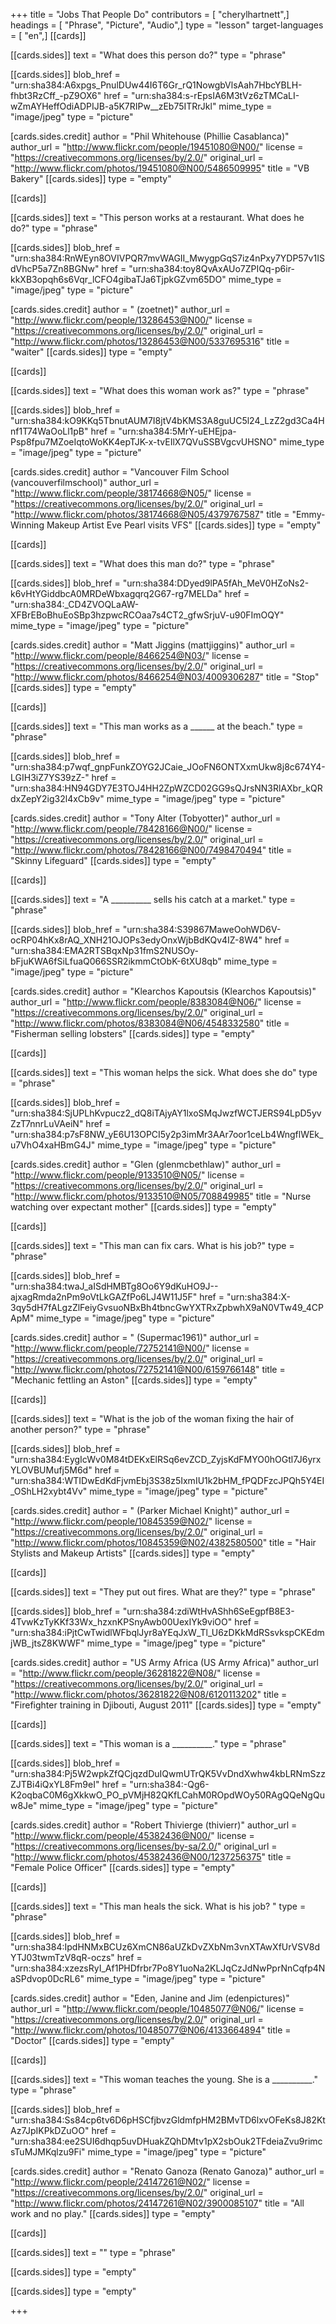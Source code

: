 +++
title = "Jobs That People Do"
contributors = [ "cherylhartnett",]
headings = [ "Phrase", "Picture", "Audio",]
type = "lesson"
target-languages = [ "en",]
[[cards]]

[[cards.sides]]
text = "What does this person do?"
type = "phrase"

[[cards.sides]]
blob_href = "urn:sha384:A6xpgs_PnulDUw44I6T6Gr_rQ1NowgbVlsAah7HbcYBLH-fhbt3RzCff_-pZ9OX6"
href = "urn:sha384:s-rEpsIA6M3tVz6zTMCaLI-wZmAYHeffOdiADPIJB-a5K7RIPw__zEb75ITRrJkl"
mime_type = "image/jpeg"
type = "picture"

[cards.sides.credit]
author = "Phil Whitehouse (Phillie Casablanca)"
author_url = "http://www.flickr.com/people/19451080@N00/"
license = "https://creativecommons.org/licenses/by/2.0/"
original_url = "http://www.flickr.com/photos/19451080@N00/5486509995"
title = "VB Bakery"
[[cards.sides]]
type = "empty"

[[cards]]

[[cards.sides]]
text = "This person works at a restaurant. What does he do?"
type = "phrase"

[[cards.sides]]
blob_href = "urn:sha384:RnWEyn8OVIVPQR7mvWAGII_MwygpGqS7iz4nPxy7YDP57v1ISdVhcP5a7Zn8BGNw"
href = "urn:sha384:toy8QvAxAUo7ZPIQq-p6ir-kkXB3opqh6s6Vqr_lCFO4gibaTJa6TjpkGZvm65DO"
mime_type = "image/jpeg"
type = "picture"

[cards.sides.credit]
author = " (zoetnet)"
author_url = "http://www.flickr.com/people/13286453@N00/"
license = "https://creativecommons.org/licenses/by/2.0/"
original_url = "http://www.flickr.com/photos/13286453@N00/5337695316"
title = "waiter"
[[cards.sides]]
type = "empty"

[[cards]]

[[cards.sides]]
text = "What does this woman work as?"
type = "phrase"

[[cards.sides]]
blob_href = "urn:sha384:kO9KKq5TbnutAUM7I8jtV4bKMS3A8guUC5l24_LzZ2gd3Ca4Hnf1T74WaOoLl1pB"
href = "urn:sha384:5MrY-uEHEjpa-Psp8fpu7MZoeIqtoWoKK4epTJK-x-tvEIlX7QVuSSBVgcvUHSNO"
mime_type = "image/jpeg"
type = "picture"

[cards.sides.credit]
author = "Vancouver Film School (vancouverfilmschool)"
author_url = "http://www.flickr.com/people/38174668@N05/"
license = "https://creativecommons.org/licenses/by/2.0/"
original_url = "http://www.flickr.com/photos/38174668@N05/4379767587"
title = "Emmy-Winning Makeup Artist Eve Pearl visits VFS"
[[cards.sides]]
type = "empty"

[[cards]]

[[cards.sides]]
text = "What does this man do?"
type = "phrase"

[[cards.sides]]
blob_href = "urn:sha384:DDyed9lPA5fAh_MeV0HZoNs2-k6vHtYGiddbcA0MRDeWbxagqrq2G67-rg7MELDa"
href = "urn:sha384:_CD4ZVOQLaAW-XFBrEBoBhuEoSBp3hzpwcRCOaa7s4CT2_gfwSrjuV-u90FImOQY"
mime_type = "image/jpeg"
type = "picture"

[cards.sides.credit]
author = "Matt Jiggins (mattjiggins)"
author_url = "http://www.flickr.com/people/8466254@N03/"
license = "https://creativecommons.org/licenses/by/2.0/"
original_url = "http://www.flickr.com/photos/8466254@N03/4009306287"
title = "Stop"
[[cards.sides]]
type = "empty"

[[cards]]

[[cards.sides]]
text = "This man works as a ______ at the beach."
type = "phrase"

[[cards.sides]]
blob_href = "urn:sha384:p7wqf_gnpFunkZOYG2JCaie_JOoFN6ONTXxmUkw8j8c674Y4-LGIH3iZ7YS39zZ-"
href = "urn:sha384:HN94GDY7E3TOJ4HH2ZpWZCD02GG9sQJrsNN3RlAXbr_kQRdxZepY2ig32l4xCb9v"
mime_type = "image/jpeg"
type = "picture"

[cards.sides.credit]
author = "Tony Alter (Tobyotter)"
author_url = "http://www.flickr.com/people/78428166@N00/"
license = "https://creativecommons.org/licenses/by/2.0/"
original_url = "http://www.flickr.com/photos/78428166@N00/7498470494"
title = "Skinny Lifeguard"
[[cards.sides]]
type = "empty"

[[cards]]

[[cards.sides]]
text = "A __________ sells his catch at a market."
type = "phrase"

[[cards.sides]]
blob_href = "urn:sha384:S39867MaweOohWD6V-ocRP04hKx8rAQ_XNH21OJOPs3edyOnxWjbBdKQv4IZ-8W4"
href = "urn:sha384:EMA2RTSBqxNp31fmS2NUSOy-bFjuKWA6fSiLfuaQ066SSR2ikmmCtObK-6tXU8qb"
mime_type = "image/jpeg"
type = "picture"

[cards.sides.credit]
author = "Klearchos Kapoutsis (Klearchos Kapoutsis)"
author_url = "http://www.flickr.com/people/8383084@N06/"
license = "https://creativecommons.org/licenses/by/2.0/"
original_url = "http://www.flickr.com/photos/8383084@N06/4548332580"
title = "Fisherman selling lobsters"
[[cards.sides]]
type = "empty"

[[cards]]

[[cards.sides]]
text = "This woman helps the sick.  What does she do"
type = "phrase"

[[cards.sides]]
blob_href = "urn:sha384:SjUPLhKvpucz2_dQ8iTAjyAY1lxoSMqJwzfWCTJERS94LpD5yvZzT7nnrLuVAeiN"
href = "urn:sha384:p7sF8NW_yE6U13OPCI5y2p3imMr3AAr7oor1ceLb4WngflWEk_u7VhO4xaHBmG4J"
mime_type = "image/jpeg"
type = "picture"

[cards.sides.credit]
author = "Glen (glenmcbethlaw)"
author_url = "http://www.flickr.com/people/9133510@N05/"
license = "https://creativecommons.org/licenses/by/2.0/"
original_url = "http://www.flickr.com/photos/9133510@N05/708849985"
title = "Nurse watching over expectant mother"
[[cards.sides]]
type = "empty"

[[cards]]

[[cards.sides]]
text = "This man can fix cars. What is his job?"
type = "phrase"

[[cards.sides]]
blob_href = "urn:sha384:twaJ_aISdHMBTg8Oo6Y9dKuHO9J--ajxagRmda2nPm9oVtLkGAZfPo6LJ4W11J5F"
href = "urn:sha384:X-3qy5dH7fALgzZlFeiyGvsuoNBxBh4tbncGwYXTRxZpbwhX9aN0VTw49_4CPApM"
mime_type = "image/jpeg"
type = "picture"

[cards.sides.credit]
author = " (Supermac1961)"
author_url = "http://www.flickr.com/people/72752141@N00/"
license = "https://creativecommons.org/licenses/by/2.0/"
original_url = "http://www.flickr.com/photos/72752141@N00/6159766148"
title = "Mechanic fettling an Aston"
[[cards.sides]]
type = "empty"

[[cards]]

[[cards.sides]]
text = "What is the job of the woman fixing the hair of another person?"
type = "phrase"

[[cards.sides]]
blob_href = "urn:sha384:EygIcWv0M84tDEKxElRSq6evZCD_ZyjsKdFMYO0hOGtl7J6yrxYLOVBUMufj5M6d"
href = "urn:sha384:WTIDwEdKdFjvmEbj3S38z5IxmIU1k2bHM_fPQDFzcJPQh5Y4EI_OShLH2xybt4Vv"
mime_type = "image/jpeg"
type = "picture"

[cards.sides.credit]
author = " (Parker Michael Knight)"
author_url = "http://www.flickr.com/people/10845359@N02/"
license = "https://creativecommons.org/licenses/by/2.0/"
original_url = "http://www.flickr.com/photos/10845359@N02/4382580500"
title = "Hair Stylists and Makeup Artists"
[[cards.sides]]
type = "empty"

[[cards]]

[[cards.sides]]
text = "They put out fires.  What are they?"
type = "phrase"

[[cards.sides]]
blob_href = "urn:sha384:zdiWtHvAShh6SeEgpfB8E3-4TvwKzTyKKf33Wx_hzxnKPSnyAwb00UexIYk9viOO"
href = "urn:sha384:iPjtCwTwidlWFbqlJyr8aYEqJxW_Tl_U6zDKkMdRSsvkspCKEdmjWB_jtsZ8KWWF"
mime_type = "image/jpeg"
type = "picture"

[cards.sides.credit]
author = "US Army Africa (US Army Africa)"
author_url = "http://www.flickr.com/people/36281822@N08/"
license = "https://creativecommons.org/licenses/by/2.0/"
original_url = "http://www.flickr.com/photos/36281822@N08/6120113202"
title = "Firefighter training in Djibouti, August 2011"
[[cards.sides]]
type = "empty"

[[cards]]

[[cards.sides]]
text = "This woman is a __________."
type = "phrase"

[[cards.sides]]
blob_href = "urn:sha384:Pj5W2wpkZfQCjqzdDuIQwmUTrQK5VvDndXwhw4kbLRNmSzzZJTBi4iQxYL8Fm9eI"
href = "urn:sha384:-Qg6-K2oqbaC0M6gXkkwO_PO_pVMjH82QKfLCahM0ROpdWOy50RAgQQeNgQuw8Je"
mime_type = "image/jpeg"
type = "picture"

[cards.sides.credit]
author = "Robert Thivierge (thivierr)"
author_url = "http://www.flickr.com/people/45382436@N00/"
license = "https://creativecommons.org/licenses/by-sa/2.0/"
original_url = "http://www.flickr.com/photos/45382436@N00/1237256375"
title = "Female Police Officer"
[[cards.sides]]
type = "empty"

[[cards]]

[[cards.sides]]
text = "This man heals the sick.  What is his job? "
type = "phrase"

[[cards.sides]]
blob_href = "urn:sha384:IpdHNMxBCUz6XmCN86aUZkDvZXbNm3vnXTAwXfUrVSV8dYTJ03twmTzV8qR-oczs"
href = "urn:sha384:xzezsRyI_Af1PHDfrbr7Po8Y1uoNa2KLJqCzJdNwPprNnCqfp4NaSPdvop0DcRL6"
mime_type = "image/jpeg"
type = "picture"

[cards.sides.credit]
author = "Eden, Janine and Jim (edenpictures)"
author_url = "http://www.flickr.com/people/10485077@N06/"
license = "https://creativecommons.org/licenses/by/2.0/"
original_url = "http://www.flickr.com/photos/10485077@N06/4133664894"
title = "Doctor"
[[cards.sides]]
type = "empty"

[[cards]]

[[cards.sides]]
text = "This woman teaches the young.  She is a __________."
type = "phrase"

[[cards.sides]]
blob_href = "urn:sha384:Ss84cp6tv6D6pHSCfjbvzGldmfpHM2BMvTD6lxvOFeKs8J82KtAz7JpIKPkDZuOO"
href = "urn:sha384:ee2SUI6dhqp5uvDHuakZQhDMtv1pX2sbOuk2TFdeiaZvu9rimcsTuMJMKqlzu9Fi"
mime_type = "image/jpeg"
type = "picture"

[cards.sides.credit]
author = "Renato Ganoza (Renato Ganoza)"
author_url = "http://www.flickr.com/people/24147261@N02/"
license = "https://creativecommons.org/licenses/by/2.0/"
original_url = "http://www.flickr.com/photos/24147261@N02/3900085107"
title = "All work and no play."
[[cards.sides]]
type = "empty"

[[cards]]

[[cards.sides]]
text = ""
type = "phrase"

[[cards.sides]]
type = "empty"

[[cards.sides]]
type = "empty"

+++
